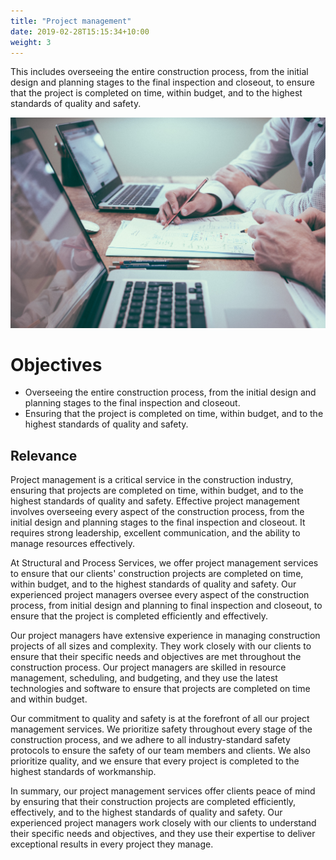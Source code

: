 ```yaml
---
title: "Project management"
date: 2019-02-28T15:15:34+10:00
weight: 3
---
```


This includes overseeing the entire construction process, from the initial design and planning stages to the final inspection and closeout, to ensure that the project is completed on time, within budget, and to the highest standards of quality and safety.

![Project Managment Services](/images/projects/projectmangement.jpg)

# Objectives

- Overseeing the entire construction process, from the initial design and planning stages to the final inspection and closeout.
- Ensuring that the project is completed on time, within budget, and to the highest standards of quality and safety.

## Relevance

Project management is a critical service in the construction industry, ensuring that projects are completed on time, within budget, and to the highest standards of quality and safety. Effective project management involves overseeing every aspect of the construction process, from the initial design and planning stages to the final inspection and closeout. It requires strong leadership, excellent communication, and the ability to manage resources effectively.

At Structural and Process Services, we offer project management services to ensure that our clients' construction projects are completed on time, within budget, and to the highest standards of quality and safety. Our experienced project managers oversee every aspect of the construction process, from initial design and planning to final inspection and closeout, to ensure that the project is completed efficiently and effectively.

Our project managers have extensive experience in managing construction projects of all sizes and complexity. They work closely with our clients to ensure that their specific needs and objectives are met throughout the construction process. Our project managers are skilled in resource management, scheduling, and budgeting, and they use the latest technologies and software to ensure that projects are completed on time and within budget.

Our commitment to quality and safety is at the forefront of all our project management services. We prioritize safety throughout every stage of the construction process, and we adhere to all industry-standard safety protocols to ensure the safety of our team members and clients. We also prioritize quality, and we ensure that every project is completed to the highest standards of workmanship.

In summary, our project management services offer clients peace of mind by ensuring that their construction projects are completed efficiently, effectively, and to the highest standards of quality and safety. Our experienced project managers work closely with our clients to understand their specific needs and objectives, and they use their expertise to deliver exceptional results in every project they manage.